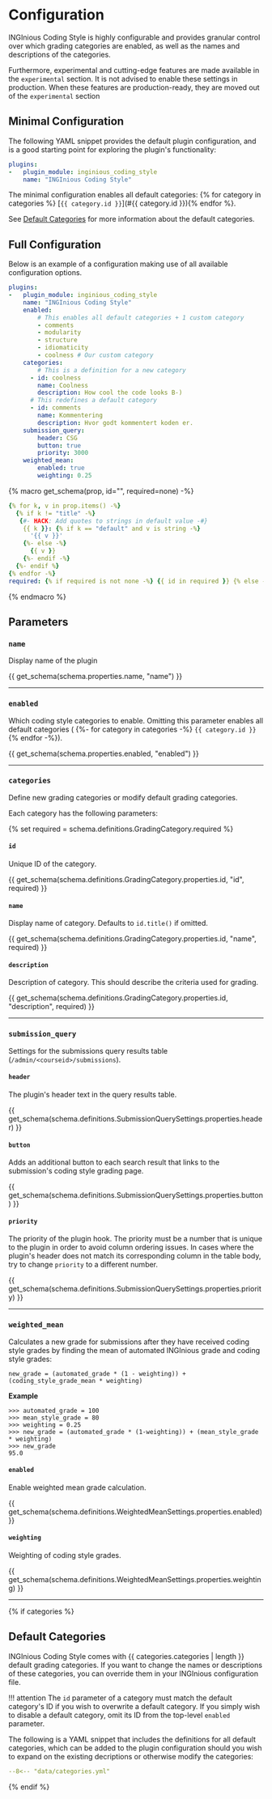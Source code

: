 # Configuration

INGInious Coding Style is highly configurable and provides granular control over which grading categories are enabled, as well as the names and descriptions of the categories.

Furthermore, experimental and cutting-edge features are made available in the `experimental` section. It is not advised to enable these settings in production. When these features are production-ready, they are moved out of the `experimental` section

## Minimal Configuration

The following YAML snippet provides the default plugin configuration, and is a good starting point for exploring the plugin's functionality:

```YAML
plugins:
-   plugin_module: inginious_coding_style
    name: "INGInious Coding Style"
```

The minimal configuration enables all default categories:
{% for category in categories %}
[`{{ category.id }}`](#{{ category.id }}){% endfor %}.

See [Default Categories](#default-categories) for more information about the default categories.

## Full Configuration

Below is an example of a configuration making use of all available configuration options.

```YAML
plugins:
-   plugin_module: inginious_coding_style
    name: "INGInious Coding Style"
    enabled:
        # This enables all default categories + 1 custom category
        - comments
        - modularity
        - structure
        - idiomaticity
        - coolness # Our custom category
    categories:
        # This is a definition for a new category
      - id: coolness
        name: Coolness
        description: How cool the code looks B-)
      # This redefines a default category
      - id: comments
        name: Kommentering
        description: Hvor godt kommentert koden er.
    submission_query:
        header: CSG
        button: true
        priority: 3000
    weighted_mean:
        enabled: true
        weighting: 0.25
```
<!-- TODO: https://squidfunk.github.io/mkdocs-material/reference/data-tables/#configuration -->
{% macro get_schema(prop, id="", required=none) -%}
<!-- ##### Schema: -->

```YAML
{% for k, v in prop.items() -%}
  {% if k != "title" -%}
   {#- HACK: Add quotes to strings in default value -#}
    {{ k }}: {% if k == "default" and v is string -%}
      '{{ v }}'
    {%- else -%}
      {{ v }}
    {%- endif -%}
  {%- endif %}
{% endfor -%}
required: {% if required is not none -%} {{ id in required }} {% else -%} {{ False }} {%- endif %}

```
{% endmacro %}

## Parameters

### `name`

Display name of the plugin

{{ get_schema(schema.properties.name, "name") }}

---

### `enabled`

Which coding style categories to enable. Omitting this parameter enables all default categories (
  {%- for category in categories -%}
    `{{ category.id }}`
  {% endfor -%}).

{{ get_schema(schema.properties.enabled, "enabled") }}

---

### `categories`

Define new grading categories or modify default grading categories.

Each category has the following parameters:

{% set required = schema.definitions.GradingCategory.required %}
#### `id`

Unique ID of the category.


{{ get_schema(schema.definitions.GradingCategory.properties.id, "id", required) }}

#### `name`

Display name of category. Defaults to `id.title()` if omitted.

{{ get_schema(schema.definitions.GradingCategory.properties.id, "name", required) }}

#### `description`

Description of category. This should describe the criteria used for grading.

{{ get_schema(schema.definitions.GradingCategory.properties.id, "description", required) }}

---

### `submission_query`

Settings for the submissions query results table (`/admin/<courseid>/submissions`).

#### `header`

The plugin's header text in the query results table.

{{ get_schema(schema.definitions.SubmissionQuerySettings.properties.header) }}

#### `button`

Adds an additional button to each search result that links to the submission's coding style grading page.

{{ get_schema(schema.definitions.SubmissionQuerySettings.properties.button) }}

#### `priority`

The priority of the plugin hook. The priority must be a number that is unique to the plugin in order to avoid column ordering issues. In cases where the plugin's header does not match its corresponding column in the table body, try to change `priority` to a different number.

{{ get_schema(schema.definitions.SubmissionQuerySettings.properties.priority) }}

---

### `weighted_mean`

Calculates a new grade for submissions after they have received coding style grades by finding the mean of automated INGInious grade and coding style grades:

`new_grade = (automated_grade * (1 - weighting)) + (coding_style_grade_mean * weighting)`

**Example**

```pycon
>>> automated_grade = 100
>>> mean_style_grade = 80
>>> weighting = 0.25
>>> new_grade = (automated_grade * (1-weighting)) + (mean_style_grade * weighting)
>>> new_grade
95.0
```

#### `enabled`

Enable weighted mean grade calculation.

{{ get_schema(schema.definitions.WeightedMeanSettings.properties.enabled) }}


#### `weighting`

Weighting of coding style grades.

{{ get_schema(schema.definitions.WeightedMeanSettings.properties.weighting) }}

---

<!-- Only display this section if we have generated data/categories.-->
{% if categories %}

## Default Categories

INGInious Coding Style comes with {{ categories.categories | length }} default grading categories. If you want to change the names or descriptions of these categories, you can override them in your INGInious configuration file.

!!! attention
    The `id` parameter of a category must match the default category's ID if you wish to overwrite a default category. If you simply wish to disable a default category, omit its ID from the top-level `enabled` parameter.

The following is a YAML snippet that includes the definitions for all default categories, which can be added to the plugin configuration should you wish to expand on the existing decriptions or otherwise modify the categories:

```YAML
--8<-- "data/categories.yml"
```

{% endif %}
